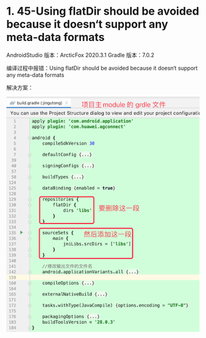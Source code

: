 # 1. 45-Using flatDir should be avoided because it doesn‘t support any meta-data formats

AndroidStudio 版本：ArcticFox 2020.3.1 
Gradle 版本：7.0.2 

编译过程中报错：Using flatDir should be avoided because it doesn‘t support any meta-data formats

解决方案：

![](pics/20210813154435187_1123995464.png)
